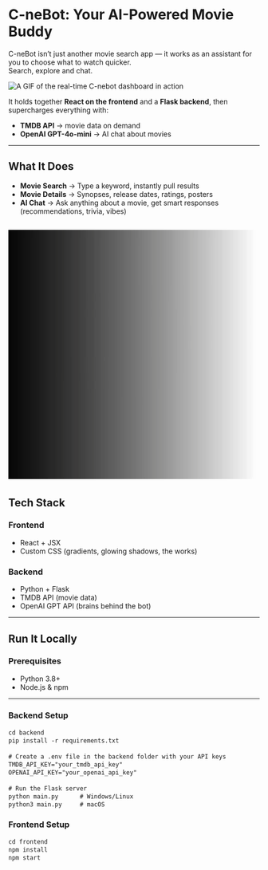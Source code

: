 # C-neBot: Your AI-Powered Movie Buddy

C-neBot isn’t just another movie search app — it works as an assistant for you to choose what to watch quicker.  
Search, explore and chat.

![A GIF of the real-time C-nebot dashboard in action](https://github.com/daniel-c-silva/C-nebot/blob/main/Assets/Visualise.gif?raw=true)

It holds together **React on the frontend** and a **Flask backend**, then supercharges everything with:  

- **TMDB API** → movie data on demand  
- **OpenAI GPT-4o-mini** → AI chat about movies 

---

## What It Does
- **Movie Search** → Type a keyword, instantly pull results  
- **Movie Details** → Synopses, release dates, ratings, posters  
- **AI Chat** → Ask anything about a movie, get smart responses (recommendations, trivia, vibes)  


![A GIF of the real-time C-nebot dashboard in action](https://github.com/daniel-c-silva/C-nebot/blob/main/Assets/Intro.gif?raw=true)
---

## Tech Stack

### Frontend
- React + JSX  
- Custom CSS (gradients, glowing shadows, the works)  

### Backend
- Python + Flask  
- TMDB API (movie data)  
- OpenAI GPT API (brains behind the bot)  

---

## Run It Locally

### Prerequisites
- Python 3.8+  
- Node.js & npm  

---
### Backend Setup
```
cd backend
pip install -r requirements.txt

# Create a .env file in the backend folder with your API keys
TMDB_API_KEY="your_tmdb_api_key"
OPENAI_API_KEY="your_openai_api_key"

# Run the Flask server
python main.py      # Windows/Linux
python3 main.py     # macOS
```
### Frontend Setup
```
cd frontend
npm install
npm start

